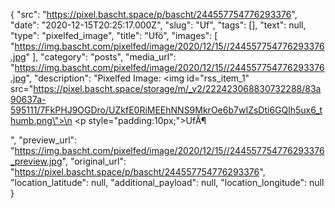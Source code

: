 {
  "src": "https://pixel.bascht.space/p/bascht/244557754776293376",
  "date": "2020-12-15T20:25:17.000Z",
  "slug": "Uf",
  "tags": [],
  "text": null,
  "type": "pixelfed_image",
  "title": "Ufö",
  "images": [
    "https://img.bascht.com/pixelfed/image/2020/12/15//244557754776293376.jpg"
  ],
  "category": "posts",
  "media_url": "https://img.bascht.com/pixelfed/image/2020/12/15//244557754776293376.jpg",
  "description": "Pixelfed Image: <img id=\"rss_item_1\" src=\"https://pixel.bascht.space/storage/m/_v2/222423068830732288/83a90637a-595111/7FkPHJ9OGDro/UZkfE0RiMEEhNNS9MkrOe6b7wIZsDti6GQlh5ux6_thumb.png\">\n            <p style=\"padding:10px;\">UfÃ¶</p>",
  "preview_url": "https://img.bascht.com/pixelfed/image/2020/12/15//244557754776293376_preview.jpg",
  "original_url": "https://pixel.bascht.space/p/bascht/244557754776293376",
  "location_latitude": null,
  "additional_payload": null,
  "location_longitude": null
}